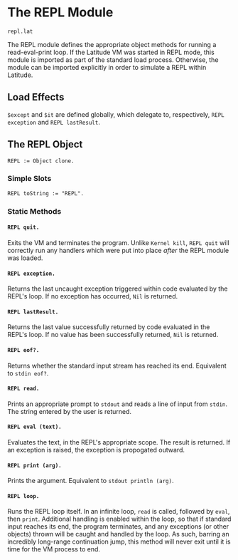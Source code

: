 
# The REPL Module

    repl.lat

The REPL module defines the appropriate object methods for running a
read-eval-print loop. If the Latitude VM was started in REPL mode,
this module is imported as part of the standard load process.
Otherwise, the module can be imported explicitly in order to simulate
a REPL within Latitude.

## Load Effects

`$except` and `$it` are defined globally, which delegate to,
respectively, `REPL exception` and `REPL lastResult`.

## The REPL Object

    REPL := Object clone.

### Simple Slots

    REPL toString := "REPL".

### Static Methods

#### `REPL quit.`

Exits the VM and terminates the program. Unlike `Kernel kill`, `REPL
quit` will correctly run any handlers which were put into place
*after* the REPL module was loaded.

#### `REPL exception.`

Returns the last uncaught exception triggered within code evaluated by
the REPL's loop. If no exception has occurred, `Nil` is returned.

#### `REPL lastResult.`

Returns the last value successfully returned by code evaluated in the
REPL's loop. If no value has been successfully returned, `Nil` is
returned.

#### `REPL eof?.`

Returns whether the standard input stream has reached its end.
Equivalent to `stdin eof?`.

#### `REPL read.`

Prints an appropriate prompt to `stdout` and reads a line of input
from `stdin`. The string entered by the user is returned.

#### `REPL eval (text).`

Evaluates the text, in the REPL's appropriate scope. The result is
returned. If an exception is raised, the exception is propogated
outward.

#### `REPL print (arg).`

Prints the argument. Equivalent to `stdout println (arg)`.

#### `REPL loop.`

Runs the REPL loop itself. In an infinite loop, `read` is called,
followed by `eval`, then `print`. Additional handling is enabled
within the loop, so that if standard input reaches its end, the
program terminates, and any exceptions (or other objects) thrown will
be caught and handled by the loop. As such, barring an incredibly
long-range continuation jump, this method will never exit until it is
time for the VM process to end.
